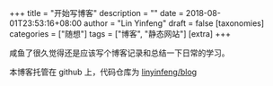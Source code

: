 +++
title = "开始写博客"
description = ""
date = 2018-08-01T23:53:16+08:00
author = "Lin Yinfeng"
draft = false
[taxonomies]
categories = ["随想"]
tags = ["博客", "静态网站"]
[extra]
+++

咸鱼了很久觉得还是应该写个博客记录和总结一下日常的学习。

<!-- more -->

本博客托管在 github 上，代码仓库为 [linyinfeng/blog](https://github.com/linyinfeng/blog)
